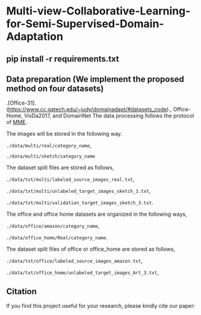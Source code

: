 # Multi-view-Collaborative-Learning-for-Semi-Supervised-Domain-Adaptation

## pip install -r requirements.txt

## Data preparation (We implement the proposed method on four datasets)
.[Office-31].(https://www.cc.gatech.edu/~judy/domainadapt/#datasets_code).,
Office-Home,
VisDa2017, 
and DomainNet
The data processing follows the protocol of [MME](https://github.com/VisionLearningGroup/SSDA_MME).
 

The images will be stored in the following way.

`./data/multi/real/category_name`,

`./data/multi/sketch/category_name`

The dataset split files are stored as follows,

`./data/txt/multi/labeled_source_images_real.txt`,

`./data/txt/multi/unlabeled_target_images_sketch_3.txt`,

`./data/txt/multi/validation_target_images_sketch_3.txt`.

The office and office home datasets are organized in the following ways,

 `./data/office/amazon/category_name`,
 
 `./data/office_home/Real/category_name`.
 
The dataset split files of office or office_home are stored as follows,

`./data/txt/office/labeled_source_images_amazon.txt`,

`./data/txt/office_home/unlabeled_target_images_Art_3.txt`,

## Citation
If you find this project useful for your research, please kindly cite our paper:


```

